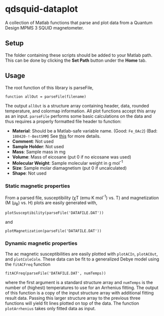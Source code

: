 # qdsquid-dataplot
A collection of Matlab functions that parse and plot data from a Quantum Design MPMS 3 SQUID magnetometer.

## Setup
The folder containing these scripts should be added to your Matlab path. This can be done by clicking the **Set Path** button under the **Home** tab.

## Usage
The root function of this library is parseFile, 
```
function allOut = parseFile(filename)
```
The output `allOut` is a structure array containing header, data, rounded temperature, and colormap information. All plot functions accept this array as an input. `parseFile` performs some basic calculations on the data and thus requires a properly formatted file header to function:

* **Material**: Should be a Matlab-safe variable name. (Good: `Fe_OAc2`) (Bad: `180420-!-BestSMM`) 
See [this](https://www.mathworks.com/help/matlab/matlab_prog/variable-names.html) for more details.
* **Comment**: Not used
* **Sample Holder**: Not used
* **Mass**: Sample mass in mg
* **Volume**: Mass of eicosane (put 0 if no eicosane was used)
* **Molecular Weight**: Sample molecular weight in g mol<sup>-1</sup>
* **Size**: Sample molar diamagnetism (put 0 if uncalculated)
* **Shape**: Not used

### Static magnetic properties
From a parsed file, susceptibility (χT (emu K mol<sup>-1</sup>) vs. T) and magnetization (M (μ<sub>B</sub>) vs. H) plots are easily generated with,
```
plotSusceptibility(parseFile('DATAFILE.DAT'))
```
and
```
plotMagnetization(parseFile('DATAFILE.DAT'))
```

### Dynamic magnetic properties
The ac magnetic susceptibilities are easily plotted with `plotACIn`, `plotACOut`, and `plotColeCole`. These data can be fit to a generalized Debye model using the `fitACFreq` function
```
fitACFreq(parseFile('DATAFILE.DAT', numTemps))
```
where the first argument is a standard structure array and `numTemps` is the number of (highest) temperatures to use for an Arrhenius fitting. The output of this function is a copy of the input structure array with additional fitting result data. Passing this larger structure array to the previous three functions will yield fit lines plotted on top of the data. The function `plotArrhenius` takes only fitted data as input.
